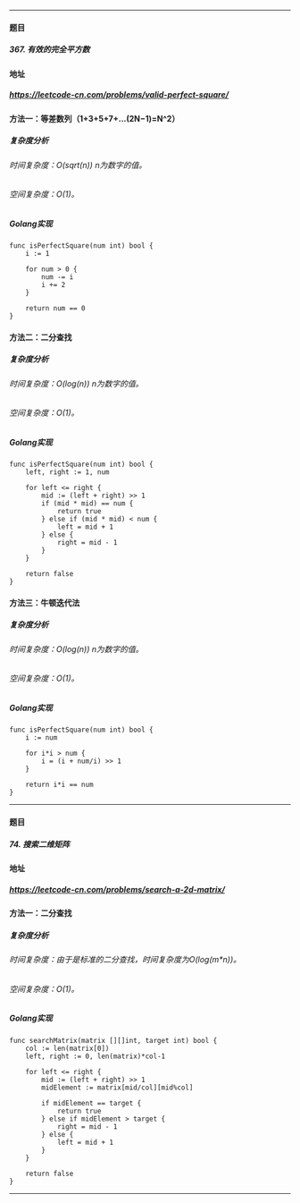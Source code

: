 ***
#### 题目
##### 367. 有效的完全平方数
#### 地址
##### https://leetcode-cn.com/problems/valid-perfect-square/
#### 方法一：等差数列（1+3+5+7+...(2N−1)=N^2）
##### 复杂度分析
###### 时间复杂度：O(sqrt(n)) n为数字的值。
###### 空间复杂度：O(1)。
##### Golang实现
    func isPerfectSquare(num int) bool {
        i := 1
    
        for num > 0 {
            num -= i
            i += 2
        }
    
        return num == 0
    }
#### 方法二：二分查找
##### 复杂度分析
###### 时间复杂度：O(log(n)) n为数字的值。
###### 空间复杂度：O(1)。
##### Golang实现
    func isPerfectSquare(num int) bool {
        left, right := 1, num
    
        for left <= right {
            mid := (left + right) >> 1
            if (mid * mid) == num {
                return true
            } else if (mid * mid) < num {
                left = mid + 1
            } else {
                right = mid - 1
            }
        }
    
        return false
    }
#### 方法三：牛顿迭代法
##### 复杂度分析
###### 时间复杂度：O(log(n)) n为数字的值。
###### 空间复杂度：O(1)。
##### Golang实现
    func isPerfectSquare(num int) bool {
        i := num
    
        for i*i > num {
            i = (i + num/i) >> 1
        }
    
        return i*i == num
    }
***
#### 题目
##### 74. 搜索二维矩阵
#### 地址
##### https://leetcode-cn.com/problems/search-a-2d-matrix/
#### 方法一：二分查找
##### 复杂度分析
###### 时间复杂度：由于是标准的二分查找，时间复杂度为O(log(m*n))。
###### 空间复杂度：O(1)。
##### Golang实现
    func searchMatrix(matrix [][]int, target int) bool {
    	col := len(matrix[0])
    	left, right := 0, len(matrix)*col-1
    
    	for left <= right {
    		mid := (left + right) >> 1
    		midElement := matrix[mid/col][mid%col]
    
    		if midElement == target {
    			return true
    		} else if midElement > target {
    			right = mid - 1
    		} else {
    			left = mid + 1
    		}
    	}
    
    	return false
    }
***